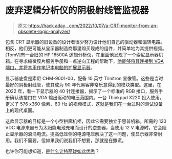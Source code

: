 # 废弃逻辑分析仪的阴极射线管监视器

> 原文:[https://hack aday . com/2022/10/07/a-CRT-monitor-from-an-obsolete-logic-analyzer/](https://hackaday.com/2022/10/07/a-crt-monitor-from-an-obsolete-logic-analyzer/)

包含 CRT 显示器的旧设备的设计者很少努力设计他们自己的驱动器和偏转电路。相反，他们更可能从显示器制造商那里购买现成的组件，并简单地为其提供视频。[TomV]有一台旧的 HP 16500A 逻辑分析仪，在里面他发现了一个索尼显示器机箱。在寻求缩微胶片服务手册和一点逆向工程的帮助下，[他能够将其连接到 VGA 端口，并将其用作笔记本电脑的扩展显示器](https://tomverbeure.github.io/2022/10/05/Sony-CHM-9001-00-CRT.html)。

显示器底盘是索尼 CHM-9001-00，配备 10 英寸 Trinitron 显像管。这些是当时最好的阴极射线管，使其成为 90 年代黑客非常乐意得到的模块类型。这里，在 2022 年，看一下显示器的 40 针连接器，揭示了一个标准的 RGB 接口，服务手册确认该接口在 VGA 输出驱动的电压范围内。一台 Thinkpad X220 投入使用，定义了 576 x360 像素、60 Hz 的视频模式，这就是我们在一台过时的测试设备上的现代桌面。

这款显示器的目标是一个小型拱廊机柜，因此它需要独立于惠普机箱。所需的 120 VDC 电源来自专为太阳能电池充电而设计的逆变器，当使用 12 V 电源时，它会阻止显示器的浪涌电流。提高低压侧的电源电压解决了这一问题，使显示器非常耐用。我们不需要，但如果我们说我们不想要，那就是在撒谎。

也许你可能想知道，[是什么让特丽珑如此优秀](https://hackaday.com/2018/01/03/why-sonys-trinitron-tubes-were-the-best/)？